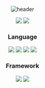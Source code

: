 <div align="center">
  
 ![header](https://capsule-render.vercel.app/api?type=waving&height=150&text=Box-In-Box&fontSize=30&fontAlign=86&fontAlignY=35&desc=@Box-In-Box&descSize=15&descAlign=90&descAlignY=55&color=gradient)
  
  <a>
    <img src="https://github-readme-stats.vercel.app/api?username=Box-In-Box&theme=tokyonight&show_icons=true"/>
  </a>
  
  <a>
    <img src="https://github-readme-stats.vercel.app/api/top-langs/?username=Box-In-Box&exclude_repo=dkssud8150.github.io&layout=compact&theme=tokyonight"/>
  </a> 
  
  <br />
  
  <h3>Language</h3>
  <p>
    <img src="https://img.shields.io/badge/C-A8B9CC?style=flat&logo=C&logoColor=white"/>
    <img src="https://img.shields.io/badge/C++-00599C?style=flat&logo=C%2B%2B&logoColor=white"/>
    <img src="https://img.shields.io/badge/C%23-239120?style=flat&logo=Csharp&logoColor=white"/>
    <img src="https://img.shields.io/badge/Java-007396?style=flat&logo=OpenJDK&logoColor=white"/>
  </p>
  
  <h3>Framework</h3>
  <p>
    <img src="https://img.shields.io/badge/Unity-FFFFFF?style=flat&logo=Unity&logoColor=black">
    <img src="https://img.shields.io/badge/Android Sutudio-3DDC84?style=flat&logo=Android&logoColor=white">
  </p>
  
  
</div>
